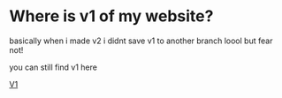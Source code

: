 # Where is v1 of my website?

basically when i made v2 i didnt save v1 to another branch loool
but fear not!

you can still find v1 here

<a href="https://web.archive.org/web/20221222184938/https://mushytoast.github.io/">V1</a>